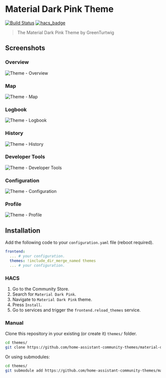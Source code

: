 # Material Dark Pink Theme

[![Build Status](https://www.travis-ci.org/home-assistant-community-themes/material-dark-pink.svg?branch=master)](https://www.travis-ci.org/home-assistant-community-themes/material-dark-pink)
[![hacs_badge](https://img.shields.io/badge/HACS-Default-orange.svg)](https://github.com/custom-components/hacs)

> The Material Dark Pink Theme by GreenTurtwig

## Screenshots

### Overview

![Theme - Overview](https://raw.githubusercontent.com/home-assistant-community-themes/material-dark-pink/master/docs/theme-overview.png)

### Map

![Theme - Map](https://raw.githubusercontent.com/home-assistant-community-themes/material-dark-pink/master/docs/theme-map.png)

### Logbook

![Theme - Logbook](https://raw.githubusercontent.com/home-assistant-community-themes/material-dark-pink/master/docs/theme-logbook.png)

### History

![Theme - History](https://raw.githubusercontent.com/home-assistant-community-themes/material-dark-pink/master/docs/theme-history.png)

### Developer Tools

![Theme - Developer Tools](https://raw.githubusercontent.com/home-assistant-community-themes/material-dark-pink/master/docs/theme-developer-tools.png)

### Configuration

![Theme - Configuration](https://raw.githubusercontent.com/home-assistant-community-themes/material-dark-pink/master/docs/theme-configuration.png)

### Profile

![Theme - Profile](https://raw.githubusercontent.com/home-assistant-community-themes/material-dark-pink/master/docs/theme-profile.png)

## Installation

Add the following code to your `configuration.yaml` file (reboot required).

```yaml
frontend:
  ... # your configuration.
  themes: !include_dir_merge_named themes
  ... # your configuration.
```

### HACS

1. Go to the Community Store.
2. Search for `Material Dark Pink`.
3. Navigate to `Material Dark Pink` theme.
4. Press `Install`.
6. Go to services and trigger the `frontend.reload_themes` service.

### Manual

Clone this repository in your existing (or create it) `themes/` folder.

```bash
cd themes/
git clone https://github.com/home-assistant-community-themes/material-dark-pink.git
```

Or using submodules:

```bash
cd themes/
git submodule add https://github.com/home-assistant-community-themes/material-dark-pink.git
```
